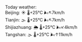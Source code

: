 Today weather:  
Beijing: ☀️ 🌡️+25°C 🌬️↖7km/h  
Tianjin: 🌫  🌡️+25°C 🌬️↖7km/h  
Shijiazhuang: 🌦 🌡️+25°C 🌬️↙4km/h  
Tangshan: 🌫  🌡️+25°C 🌬️↑11km/h  
